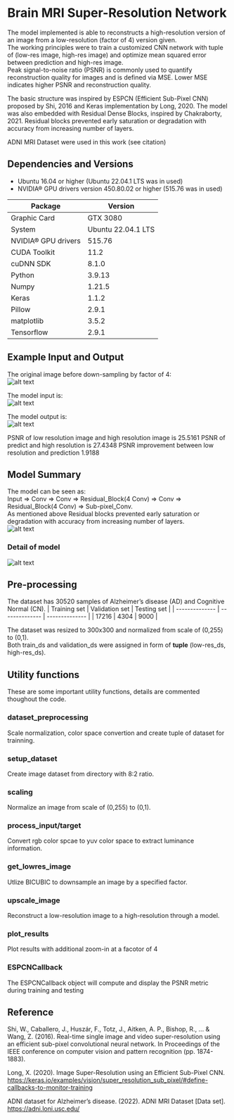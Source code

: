 # Brain MRI Super-Resolution Network
The model implemented is able to reconstructs a high-resolution version of an image from a low-resolution (factor of 4) version given.\
The working principles were to train a customized CNN network with tuple of (low-res image, high-res image) and optimize mean squared error between prediction and high-res image.\
Peak signal-to-noise ratio (PSNR) is commonly used to quantify reconstruction quality for images and is defined via MSE.
Lower MSE indicates higher PSNR and reconstruction quality.

The basic structure was inspired by ESPCN (Efficient Sub-Pixel CNN) proposed by Shi, 2016 and Keras implementation by Long, 2020. The model was also embedded with Residual Dense Blocks, inspired by Chakraborty, 2021. Residual blocks prevented early saturation or degradation with accuracy from increasing number of layers.

ADNI MRI Dataset were used in this work (see citation)
## Dependencies and Versions

- Ubuntu 16.04 or higher (Ubuntu 22.04.1 LTS was in used)
- NVIDIA® GPU drivers version 450.80.02 or higher (515.76 was in used)

| Package | Version |
| --- | --- |
| Graphic Card | GTX 3080 |
| System | Ubuntu 22.04.1 LTS|
| NVIDIA® GPU drivers | 515.76 |
| CUDA Toolkit | 11.2 |
| cuDNN SDK | 8.1.0 |
| Python | 3.9.13 |
| Numpy | 1.21.5 |
| Keras | 1.1.2 |
| Pillow | 2.9.1 |
| matplotlib | 3.5.2 |
| Tensorflow | 2.9.1 |

## Example Input and Output
The original image before down-sampling by factor of 4:\
![alt text](https://github.com/LingxiaoGao/PatternFlow/blob/topic-recognition/recognition/44708627_%20Efficient_Sub_Pixel_CNN/Demo_Example/Original.png?raw=true)

The model input is:\
![alt text](https://github.com/LingxiaoGao/PatternFlow/blob/topic-recognition/recognition/44708627_%20Efficient_Sub_Pixel_CNN/Demo_Example/Low_Res.png?raw=true)

The model output is:\
![alt text](https://github.com/LingxiaoGao/PatternFlow/blob/topic-recognition/recognition/44708627_%20Efficient_Sub_Pixel_CNN/Demo_Example/Model_Prediction.png?raw=true)

PSNR of low resolution image and high resolution image is 25.5161
PSNR of predict and high resolution is 27.4348
PSNR improvement between low resolution and prediction 1.9188

## Model Summary
The model can be seen as:\
Input => Conv => Conv => Residual_Block(4 Conv) => Conv => Residual_Block(4 Conv) => Sub-pixel_Conv.\
As mentioned above Residual blocks prevented early saturation or degradation with accuracy from increasing number of layers.\
![alt text](https://github.com/LingxiaoGao/PatternFlow/blob/topic-recognition/recognition/44708627_%20Efficient_Sub_Pixel_CNN/Demo_Example/Residual_Block.png?raw=true)

### Detail of model
![alt text](https://github.com/LingxiaoGao/PatternFlow/blob/topic-recognition/recognition/44708627_%20Efficient_Sub_Pixel_CNN/Demo_Example/Model_summary.png?raw=true)

## Pre-processing
The dataset has 30520 samples of Alzheimer’s disease (AD) and Cognitive Normal (CN).
| Training set   | Validation set | Testing set    |
| -------------- | -------------- | -------------- |
| 17216          | 4304           | 9000           |

The dataset was resized to 300x300 and normalized from scale of (0,255) to (0,1).\
Both train_ds and validation_ds were assigned in form of **tuple** (low-res_ds, high-res_ds).

## Utility functions
These are some important utility functions, details are commented thoughout the code.

### dataset_preprocessing
Scale normalization, color space convertion and create tuple of dataset for trainning.
### setup_dataset
Create image dataset from directory with 8:2 ratio.
### scaling
Normalize an image from scale of (0,255) to (0,1).
### process_input/target
Convert rgb color spcae to yuv color space to extract luminance information.
### get_lowres_image
Utlize BICUBIC to downsample an image by a specified factor.
### upscale_image
Reconstruct a low-resolution image to a high-resolution through a model.
### plot_results
Plot results with additional zoom-in at a facotor of 4
### ESPCNCallback
The ESPCNCallback object will compute and display the PSNR metric during training and testing

## Reference
Shi, W., Caballero, J., Huszár, F., Totz, J., Aitken, A. P., Bishop, R., ... & Wang, Z. (2016). Real-time single image and video super-resolution using an efficient sub-pixel convolutional neural network. In Proceedings of the IEEE conference on computer vision and pattern recognition (pp. 1874-1883).

Long, X. (2020). Image Super-Resolution using an Efficient Sub-Pixel CNN. https://keras.io/examples/vision/super_resolution_sub_pixel/#define-callbacks-to-monitor-training

ADNI dataset for Alzheimer’s disease. (2022). ADNI MRI Dataset [Data set]. https://adni.loni.usc.edu/

